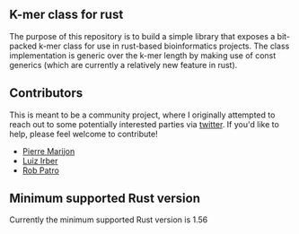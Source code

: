 ## K-mer class for rust

The purpose of this repository is to build a simple library that exposes a bit-packed
k-mer class for use in rust-based bioinformatics projects.  The class implementation 
is generic over the k-mer length by making use of const generics (which are currently 
a relatively new feature in rust).

## Contributors

This is meant to be a community project, where I originally attempted to reach out to some 
potentially interested parties via [twitter](https://twitter.com/nomad421/status/1385690970746990596?s=20).  If you'd like to help, please feel welcome to contribute!

  * [Pierre Marijon](https://github.com/natir)
  * [Luiz Irber](https://github.com/luizirber)
  * [Rob Patro](https://github.com/rob-p)

## Minimum supported Rust version

Currently the minimum supported Rust version is 1.56
